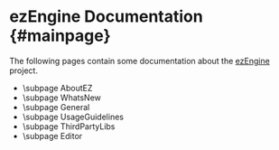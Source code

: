 ezEngine Documentation {#mainpage}
======================

The following pages contain some documentation about the [ezEngine](http://www.ezengine.net) project.

 * \subpage AboutEZ
 * \subpage WhatsNew
 * \subpage General
 * \subpage UsageGuidelines
 * \subpage ThirdPartyLibs 
 * \subpage Editor

